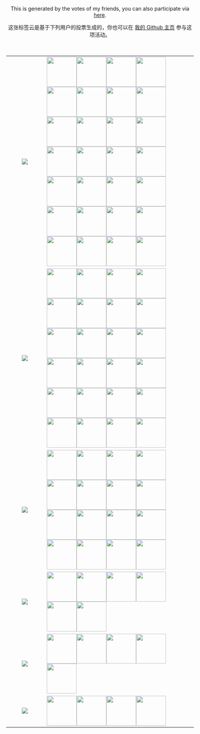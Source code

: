 <p align="center">This is generated by the votes of my friends, you can also participate via <a href="https://github.com/memset0">here</a>.<p>
<p align="center">这张标签云是基于下列用户的投票生成的，你也可以在 <a href="https://github.com/memset0">我的 Github 主页</a> 参与这项活动。</p><br>
<p align="center"><table align="center"><tr><td align="center" valign="middle" width="20%" >
<!-- table line=0 raw=0 start -->
<a href="https://github.com/memset0/memset0/issues/new?title=%3E%20vote%20OIer&body=%0AClick%20%22Submit%20new%20issue%22%20to%20complete%20your%20task.%0A%0A%23%23%23%23%20Note%3A%0A*%20Statistics%20can%20be%20viewed%20at%20%5Bhere%5D(https%3A%2F%2Fgithub.com%2Fmemset0%2Fmemset0%2Fblob%2Fmaster%2Fpages%2Ftags.md).%0A*%20Only%20one%20vote%20per%20person%20per%2024%20hours%20will%20be%20counted%20for%20each%20tag.%0A*%20Multiple%20tags%20can%20be%20voted%20for%20at%20the%20same%20time%20by%20changing%20the%20issue%20title%20to%20%22%3E%20vote%20%3Ctag1%3E%20%3Ctag2%3E%20%3Ctag3%3E%20...%22%0A"><img src="https://shields.io/badge/OIer-x33-brightgreen?style=flat"></a>
<!-- table line=0 raw=0 end -->
</td><td width="80%" valign="middle" >
<!-- table line=0 raw=1 start -->
<a href="https://github.com/memset0"><img src="https://avatars.githubusercontent.com/memset0" height="80"></a><a href="https://github.com/tarjin-fans"><img src="https://avatars.githubusercontent.com/tarjin-fans" height="80"></a><a href="https://github.com/haraki-argon"><img src="https://avatars.githubusercontent.com/haraki-argon" height="80"></a><a href="https://github.com/Menci"><img src="https://avatars.githubusercontent.com/Menci" height="80"></a><a href="https://github.com/EtaoinWu"><img src="https://avatars.githubusercontent.com/EtaoinWu" height="80"></a><a href="https://github.com/yezhiyi9670"><img src="https://avatars.githubusercontent.com/yezhiyi9670" height="80"></a><a href="https://github.com/Ruakker"><img src="https://avatars.githubusercontent.com/Ruakker" height="80"></a><a href="https://github.com/AThousandMoon"><img src="https://avatars.githubusercontent.com/AThousandMoon" height="80"></a><a href="https://github.com/Dearbabies"><img src="https://avatars.githubusercontent.com/Dearbabies" height="80"></a><a href="https://github.com/psz2007"><img src="https://avatars.githubusercontent.com/psz2007" height="80"></a><a href="https://github.com/WANG-Yiding"><img src="https://avatars.githubusercontent.com/WANG-Yiding" height="80"></a><a href="https://github.com/Wowing"><img src="https://avatars.githubusercontent.com/Wowing" height="80"></a><a href="https://github.com/Nikrot"><img src="https://avatars.githubusercontent.com/Nikrot" height="80"></a><a href="https://github.com/DPair2005"><img src="https://avatars.githubusercontent.com/DPair2005" height="80"></a><a href="https://github.com/xuorange283"><img src="https://avatars.githubusercontent.com/xuorange283" height="80"></a><a href="https://github.com/Doubeecat"><img src="https://avatars.githubusercontent.com/Doubeecat" height="80"></a><a href="https://github.com/hahazhou2333"><img src="https://avatars.githubusercontent.com/hahazhou2333" height="80"></a><a href="https://github.com/Asadcle015"><img src="https://avatars.githubusercontent.com/Asadcle015" height="80"></a><a href="https://github.com/wzj33300"><img src="https://avatars.githubusercontent.com/wzj33300" height="80"></a><a href="https://github.com/amakerlife"><img src="https://avatars.githubusercontent.com/amakerlife" height="80"></a><a href="https://github.com/Z-301"><img src="https://avatars.githubusercontent.com/Z-301" height="80"></a><a href="https://github.com/Retagrb"><img src="https://avatars.githubusercontent.com/Retagrb" height="80"></a><a href="https://github.com/Fuyuky"><img src="https://avatars.githubusercontent.com/Fuyuky" height="80"></a><a href="https://github.com/Rainbowsjy"><img src="https://avatars.githubusercontent.com/Rainbowsjy" height="80"></a><a href="https://github.com/argvchs"><img src="https://avatars.githubusercontent.com/argvchs" height="80"></a><a href="https://github.com/dudu2011"><img src="https://avatars.githubusercontent.com/dudu2011" height="80"></a><a href="https://github.com/HomuraCat"><img src="https://avatars.githubusercontent.com/HomuraCat" height="80"></a><a href="https://github.com/Skywalker2187"><img src="https://avatars.githubusercontent.com/Skywalker2187" height="80"></a>
<!-- table line=0 raw=1 end -->
</td></tr><tr><td align="center" valign="middle" width="20%" >
<!-- table line=1 raw=0 start -->
<a href="https://github.com/memset0/memset0/issues/new?title=%3E%20vote%20%E5%A5%B3%E5%AD%A9%E7%BA%B8&body=%0AClick%20%22Submit%20new%20issue%22%20to%20complete%20your%20task.%0A%0A%23%23%23%23%20Note%3A%0A*%20Statistics%20can%20be%20viewed%20at%20%5Bhere%5D(https%3A%2F%2Fgithub.com%2Fmemset0%2Fmemset0%2Fblob%2Fmaster%2Fpages%2Ftags.md).%0A*%20Only%20one%20vote%20per%20person%20per%2024%20hours%20will%20be%20counted%20for%20each%20tag.%0A*%20Multiple%20tags%20can%20be%20voted%20for%20at%20the%20same%20time%20by%20changing%20the%20issue%20title%20to%20%22%3E%20vote%20%3Ctag1%3E%20%3Ctag2%3E%20%3Ctag3%3E%20...%22%0A"><img src="https://shields.io/badge/女孩纸-x26-E16B8C?style=flat"></a>
<!-- table line=1 raw=0 end -->
</td><td width="80%" valign="middle" >
<!-- table line=1 raw=1 start -->
<a href="https://github.com/memset0"><img src="https://avatars.githubusercontent.com/memset0" height="80"></a><a href="https://github.com/bossbaby2005"><img src="https://avatars.githubusercontent.com/bossbaby2005" height="80"></a><a href="https://github.com/luoguZLY"><img src="https://avatars.githubusercontent.com/luoguZLY" height="80"></a><a href="https://github.com/Codevka"><img src="https://avatars.githubusercontent.com/Codevka" height="80"></a><a href="https://github.com/FLDPMpang"><img src="https://avatars.githubusercontent.com/FLDPMpang" height="80"></a><a href="https://github.com/EtaoinWu"><img src="https://avatars.githubusercontent.com/EtaoinWu" height="80"></a><a href="https://github.com/lbr77"><img src="https://avatars.githubusercontent.com/lbr77" height="80"></a><a href="https://github.com/Frame233"><img src="https://avatars.githubusercontent.com/Frame233" height="80"></a><a href="https://github.com/Alkaid-Star"><img src="https://avatars.githubusercontent.com/Alkaid-Star" height="80"></a><a href="https://github.com/Yiyuan-Luo"><img src="https://avatars.githubusercontent.com/Yiyuan-Luo" height="80"></a><a href="https://github.com/oimasterfake"><img src="https://avatars.githubusercontent.com/oimasterfake" height="80"></a><a href="https://github.com/Deophius"><img src="https://avatars.githubusercontent.com/Deophius" height="80"></a><a href="https://github.com/EntropyIncreaser"><img src="https://avatars.githubusercontent.com/EntropyIncreaser" height="80"></a><a href="https://github.com/Argvchs"><img src="https://avatars.githubusercontent.com/Argvchs" height="80"></a><a href="https://github.com/bzy-nya"><img src="https://avatars.githubusercontent.com/bzy-nya" height="80"></a><a href="https://github.com/FloDream"><img src="https://avatars.githubusercontent.com/FloDream" height="80"></a><a href="https://github.com/Minstdfx"><img src="https://avatars.githubusercontent.com/Minstdfx" height="80"></a><a href="https://github.com/lljshh"><img src="https://avatars.githubusercontent.com/lljshh" height="80"></a><a href="https://github.com/CatCanMeow"><img src="https://avatars.githubusercontent.com/CatCanMeow" height="80"></a><a href="https://github.com/Raidenfrieder"><img src="https://avatars.githubusercontent.com/Raidenfrieder" height="80"></a><a href="https://github.com/HellSakura"><img src="https://avatars.githubusercontent.com/HellSakura" height="80"></a><a href="https://github.com/caotianlang"><img src="https://avatars.githubusercontent.com/caotianlang" height="80"></a><a href="https://github.com/chillcicada"><img src="https://avatars.githubusercontent.com/chillcicada" height="80"></a><a href="https://github.com/dropsong"><img src="https://avatars.githubusercontent.com/dropsong" height="80"></a>
<!-- table line=1 raw=1 end -->
</td></tr><tr><td align="center" valign="middle" width="20%" >
<!-- table line=2 raw=0 start -->
<a href="https://github.com/memset0/memset0/issues/new?title=%3E%20vote%20%E5%8F%AF%E7%88%B1&body=%0AClick%20%22Submit%20new%20issue%22%20to%20complete%20your%20task.%0A%0A%23%23%23%23%20Note%3A%0A*%20Statistics%20can%20be%20viewed%20at%20%5Bhere%5D(https%3A%2F%2Fgithub.com%2Fmemset0%2Fmemset0%2Fblob%2Fmaster%2Fpages%2Ftags.md).%0A*%20Only%20one%20vote%20per%20person%20per%2024%20hours%20will%20be%20counted%20for%20each%20tag.%0A*%20Multiple%20tags%20can%20be%20voted%20for%20at%20the%20same%20time%20by%20changing%20the%20issue%20title%20to%20%22%3E%20vote%20%3Ctag1%3E%20%3Ctag2%3E%20%3Ctag3%3E%20...%22%0A"><img src="https://shields.io/badge/可爱-x23-blueviolet?style=flat"></a>
<!-- table line=2 raw=0 end -->
</td><td width="80%" valign="middle" >
<!-- table line=2 raw=1 start -->
<a href="https://github.com/memset0"><img src="https://avatars.githubusercontent.com/memset0" height="80"></a><a href="https://github.com/tarjin-fans"><img src="https://avatars.githubusercontent.com/tarjin-fans" height="80"></a><a href="https://github.com/EtaoinWu"><img src="https://avatars.githubusercontent.com/EtaoinWu" height="80"></a><a href="https://github.com/laoyebutaileng"><img src="https://avatars.githubusercontent.com/laoyebutaileng" height="80"></a><a href="https://github.com/Pitiless0514"><img src="https://avatars.githubusercontent.com/Pitiless0514" height="80"></a><a href="https://github.com/99-woods"><img src="https://avatars.githubusercontent.com/99-woods" height="80"></a><a href="https://github.com/JRzyh"><img src="https://avatars.githubusercontent.com/JRzyh" height="80"></a><a href="https://github.com/TanjiroTanjiro"><img src="https://avatars.githubusercontent.com/TanjiroTanjiro" height="80"></a><a href="https://github.com/gfzum"><img src="https://avatars.githubusercontent.com/gfzum" height="80"></a><a href="https://github.com/ptowo"><img src="https://avatars.githubusercontent.com/ptowo" height="80"></a><a href="https://github.com/fyc-1358"><img src="https://avatars.githubusercontent.com/fyc-1358" height="80"></a><a href="https://github.com/thomaswmy"><img src="https://avatars.githubusercontent.com/thomaswmy" height="80"></a><a href="https://github.com/sabkx"><img src="https://avatars.githubusercontent.com/sabkx" height="80"></a><a href="https://github.com/code953"><img src="https://avatars.githubusercontent.com/code953" height="80"></a><a href="https://github.com/LzcGeorge"><img src="https://avatars.githubusercontent.com/LzcGeorge" height="80"></a><a href="https://github.com/Night1918"><img src="https://avatars.githubusercontent.com/Night1918" height="80"></a>
<!-- table line=2 raw=1 end -->
</td></tr><tr><td align="center" valign="middle" width="20%" >
<!-- table line=3 raw=0 start -->
<a href="https://github.com/memset0/memset0/issues/new?title=%3E%20vote%20%E8%90%8C%E8%90%8C%E5%93%92&body=%0AClick%20%22Submit%20new%20issue%22%20to%20complete%20your%20task.%0A%0A%23%23%23%23%20Note%3A%0A*%20Statistics%20can%20be%20viewed%20at%20%5Bhere%5D(https%3A%2F%2Fgithub.com%2Fmemset0%2Fmemset0%2Fblob%2Fmaster%2Fpages%2Ftags.md).%0A*%20Only%20one%20vote%20per%20person%20per%2024%20hours%20will%20be%20counted%20for%20each%20tag.%0A*%20Multiple%20tags%20can%20be%20voted%20for%20at%20the%20same%20time%20by%20changing%20the%20issue%20title%20to%20%22%3E%20vote%20%3Ctag1%3E%20%3Ctag2%3E%20%3Ctag3%3E%20...%22%0A"><img src="https://shields.io/badge/萌萌哒-x9-FF69B4?style=flat"></a>
<!-- table line=3 raw=0 end -->
</td><td width="80%" valign="middle" >
<!-- table line=3 raw=1 start -->
<a href="https://github.com/memset0"><img src="https://avatars.githubusercontent.com/memset0" height="80"></a><a href="https://github.com/GitPinkRabbit"><img src="https://avatars.githubusercontent.com/GitPinkRabbit" height="80"></a><a href="https://github.com/tarjin-fans"><img src="https://avatars.githubusercontent.com/tarjin-fans" height="80"></a><a href="https://github.com/luoguZLY"><img src="https://avatars.githubusercontent.com/luoguZLY" height="80"></a><a href="https://github.com/zhouyuheng2003"><img src="https://avatars.githubusercontent.com/zhouyuheng2003" height="80"></a><a href="https://github.com/zhangjunyan2580"><img src="https://avatars.githubusercontent.com/zhangjunyan2580" height="80"></a>
<!-- table line=3 raw=1 end -->
</td></tr><tr><td align="center" valign="middle" width="20%" >
<!-- table line=4 raw=0 start -->
<a href="https://github.com/memset0/memset0/issues/new?title=%3E%20vote%20%E7%AC%A8%E8%9B%8B&body=%0AClick%20%22Submit%20new%20issue%22%20to%20complete%20your%20task.%0A%0A%23%23%23%23%20Note%3A%0A*%20Statistics%20can%20be%20viewed%20at%20%5Bhere%5D(https%3A%2F%2Fgithub.com%2Fmemset0%2Fmemset0%2Fblob%2Fmaster%2Fpages%2Ftags.md).%0A*%20Only%20one%20vote%20per%20person%20per%2024%20hours%20will%20be%20counted%20for%20each%20tag.%0A*%20Multiple%20tags%20can%20be%20voted%20for%20at%20the%20same%20time%20by%20changing%20the%20issue%20title%20to%20%22%3E%20vote%20%3Ctag1%3E%20%3Ctag2%3E%20%3Ctag3%3E%20...%22%0A"><img src="https://shields.io/badge/笨蛋-x6-2EA9DF?style=flat"></a>
<!-- table line=4 raw=0 end -->
</td><td width="80%" valign="middle" >
<!-- table line=4 raw=1 start -->
<a href="https://github.com/memset0"><img src="https://avatars.githubusercontent.com/memset0" height="80"></a><a href="https://github.com/theCoder-WM"><img src="https://avatars.githubusercontent.com/theCoder-WM" height="80"></a><a href="https://github.com/xwh-Marvelous"><img src="https://avatars.githubusercontent.com/xwh-Marvelous" height="80"></a><a href="https://github.com/rdp-studio"><img src="https://avatars.githubusercontent.com/rdp-studio" height="80"></a><a href="https://github.com/liaoyanxu"><img src="https://avatars.githubusercontent.com/liaoyanxu" height="80"></a>
<!-- table line=4 raw=1 end -->
</td></tr><tr><td align="center" valign="middle" width="20%" >
<!-- table line=5 raw=0 start -->
<a href="https://github.com/memset0/memset0/issues/new?title=%3E%20vote%20%E6%B8%A9%E6%9F%94&body=%0AClick%20%22Submit%20new%20issue%22%20to%20complete%20your%20task.%0A%0A%23%23%23%23%20Note%3A%0A*%20Statistics%20can%20be%20viewed%20at%20%5Bhere%5D(https%3A%2F%2Fgithub.com%2Fmemset0%2Fmemset0%2Fblob%2Fmaster%2Fpages%2Ftags.md).%0A*%20Only%20one%20vote%20per%20person%20per%2024%20hours%20will%20be%20counted%20for%20each%20tag.%0A*%20Multiple%20tags%20can%20be%20voted%20for%20at%20the%20same%20time%20by%20changing%20the%20issue%20title%20to%20%22%3E%20vote%20%3Ctag1%3E%20%3Ctag2%3E%20%3Ctag3%3E%20...%22%0A"><img src="https://shields.io/badge/温柔-x8-EB7A77?style=flat"></a>
<!-- table line=5 raw=0 end -->
</td><td width="80%" valign="middle" >
<!-- table line=5 raw=1 start -->
<a href="https://github.com/memset0"><img src="https://avatars.githubusercontent.com/memset0" height="80"></a><a href="https://github.com/tarjin-fans"><img src="https://avatars.githubusercontent.com/tarjin-fans" height="80"></a><a href="https://github.com/Nickel-Angel"><img src="https://avatars.githubusercontent.com/Nickel-Angel" height="80"></a><a href="https://github.com/JurCai"><img src="https://avatars.githubusercontent.com/JurCai" height="80"></a>
<!-- table line=5 raw=1 end -->
</td></tr></table></p>